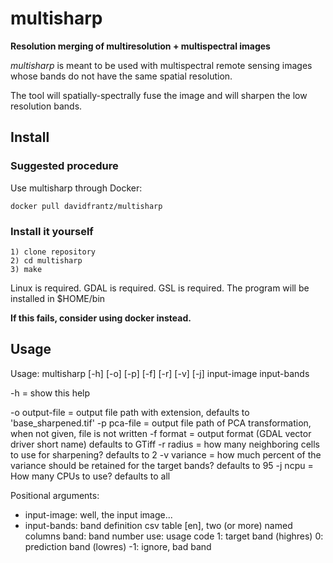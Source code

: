 # multisharp

**Resolution merging of multiresolution + multispectral images**

*multisharp* is meant to be used with multispectral remote sensing images whose bands do not have the same spatial resolution.

The tool will spatially-spectrally fuse the image and will sharpen the low resolution bands.

## Install

### Suggested procedure

Use multisharp through Docker: 

    docker pull davidfrantz/multisharp

### Install it yourself

    1) clone repository
    2) cd multisharp
    3) make

Linux is required. GDAL is required. GSL is required.
The program will be installed in $HOME/bin

**If this fails, consider using docker instead.**


## Usage

  Usage: multisharp [-h] [-o] [-p] [-f] [-r] [-v] [-j] input-image input-bands

  -h  = show this help

  -o output-file  = output file path with extension,
      defaults to 'base_sharpened.tif'
  -p pca-file = output file path of PCA transformation,
      when not given, file is not written
  -f format  = output format (GDAL vector driver short name)
      defaults to GTiff
  -r radius  = how many neighboring cells to use for sharpening?
      defaults to 2
  -v variance = how much percent of the variance should be retained for the target bands?
      defaults to 95
  -j ncpu = How many CPUs to use?
      defaults to all

  Positional arguments:
  - input-image: well, the input image...
  - input-bands: band definition
      csv table [en], two (or more) named columns
      band: band number
      use:  usage code
          1: target band (highres)
          0: prediction band (lowres)
          -1: ignore, bad band
